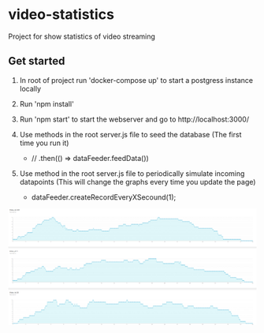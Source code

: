 # video-statistics
Project for show statistics of video streaming


## Get started

1. In root of project run 'docker-compose up' to start a postgress instance locally

2. Run 'npm install'
3. Run 'npm start' to start the webserver and go to http://localhost:3000/

4. Use methods in the root server.js file to seed the database (The first time you run it)
    -   // .then(() => dataFeeder.feedData())

5. Use method in the root server.js file to periodically simulate incoming datapoints (This will change the graphs every time you update the page)
    - dataFeeder.createRecordEveryXSecound(1);

![Example](showcase/example.PNG?raw=true "Example")